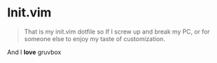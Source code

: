 # Init.vim
> That is my init.vim dotfile so If I screw up and break my PC, or for someone else to enjoy my taste of customization.

And I **love** gruvbox

